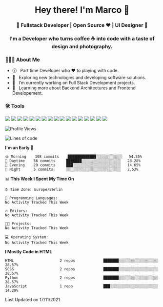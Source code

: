 <h1 align="center">Hey there! I'm Marco 👋 </h1>
<h3 align="center">🚀 Fullstack Developer | Open Source ♥ | UI Designer 🚀</h3>

<h3 align="center">I'm a Developer who turns coffee ☕ into code with a taste of design and photography.</h3>

<div align="block"> 
  <h3> 👨🏻‍💻 About Me </h3>
  
  - 🕦 &nbsp; Part time Developer who ♥️ to playing with code.
  - 🤔 &nbsp; Exploring new technologies and developing software solutions.
  - 💼 &nbsp; I’m currently working on Full Stack Development projects.
  - 🌱 &nbsp; Learning more about Backend Architectures and Frontend Developement.  
</div>

<div align="block"> 
  <h3>🛠 Tools</h3>
 <img src="https://img.shields.io/badge/python%20-%2314354C.svg?&style=for-the-badge&logo=python&logoColor=white">
 <img src="https://img.shields.io/badge/javascript%20-%23323330.svg?&style=for-the-badge&logo=javascript&logoColor=%23F7DF1E">
 <img src="https://img.shields.io/badge/html5%20-%23E34F26.svg?&style=for-the-badge&logo=html5&logoColor=white">
 <img src="https://img.shields.io/badge/css3%20-%231572B6.svg?&style=for-the-badge&logo=css3&logoColor=white">
 <img src="https://img.shields.io/badge/-Sass-cc6699?style=for-the-badge&logo=sass&logoColor=white">
 <img src="https://img.shields.io/badge/react%20-%2320232a.svg?&style=for-the-badge&logo=react&logoColor=%2361DAFB">
 <img src="https://img.shields.io/badge/-Next.Js-000?style=for-the-badge&logo=next.js&logoColor=white">
 <img src="https://img.shields.io/badge/bootstrap%20-%23563D7C.svg?&style=for-the-badge&logo=bootstrap&logoColor=white">
 <img src="https://img.shields.io/badge/-jekyll-ed2939?style=for-the-badge&logo=jekyll&logoColor=white">
 <img src="https://img.shields.io/badge/-Express-white?style=for-the-badge&logo=express&logoColor=black">
 <img src="https://img.shields.io/badge/git%20-%23F05033.svg?&style=for-the-badge&logo=git&logoColor=white"/>
 <img src="http://img.shields.io/badge/-VS%20Code-000000?style=for-the-badge&logo=Visual-studio-code&logoColor=blue">
 <img src="https://img.shields.io/badge/-Docker-384d54?style=for-the-badge&logo=docker&logoColor=white">
 <img src="https://img.shields.io/badge/-Swift-f05138?style=for-the-badge&logo=swift&logoColor=white">
 <img src="https://img.shields.io/badge/-Xcode-blue?style=for-the-badge&logo=xcode&logoColor=white">
 <img src="https://img.shields.io/badge/-Node.js-3c873a?style=for-the-badge&logo=node.js&logoColor=white">
  <img src="https://img.shields.io/badge/-Mongodb-3F3E42?style=for-the-badge&logo=mongodb&logoColor=white">
</div>

<!--START_SECTION:waka-->
![Profile Views](http://img.shields.io/badge/Profile%20Views-0-blue)

![Lines of code](https://img.shields.io/badge/From%20Hello%20World%20I%27ve%20Written-1.1%20million%20lines%20of%20code-blue)

**I'm an Early 🐤** 

```text
🌞 Morning    108 commits    █████████████░░░░░░░░░░░░   54.55% 
🌆 Daytime    56 commits     ███████░░░░░░░░░░░░░░░░░░   28.28% 
🌃 Evening    29 commits     ███░░░░░░░░░░░░░░░░░░░░░░   14.65% 
🌙 Night      5 commits      ░░░░░░░░░░░░░░░░░░░░░░░░░   2.53%

```


📊 **This Week I Spent My Time On** 

```text
⌚︎ Time Zone: Europe/Berlin

💬 Programming Languages: 
No Activity Tracked This Week

🔥 Editors: 
No Activity Tracked This Week

🐱‍💻 Projects: 
No Activity Tracked This Week

💻 Operating System: 
No Activity Tracked This Week

```

**I Mostly Code in HTML** 

```text
HTML                     2 repos             ███████░░░░░░░░░░░░░░░░░░   28.57% 
SCSS                     2 repos             ███████░░░░░░░░░░░░░░░░░░   28.57% 
Python                   2 repos             ███████░░░░░░░░░░░░░░░░░░   28.57% 
JavaScript               1 repo              ███░░░░░░░░░░░░░░░░░░░░░░   14.29%

```



 Last Updated on 17/11/2021
<!--END_SECTION:waka-->


